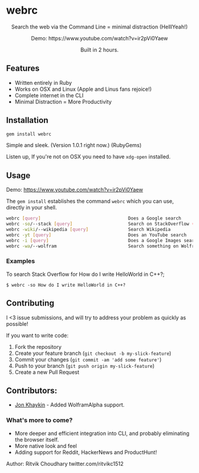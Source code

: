 webrc
===
<p align="center">
Search the web via the Command Line = minimal distraction (HelllYeah!) </p>
<p align="center">
Demo: https://www.youtube.com/watch?v=ir2pVi0Yaew</p>
<p align="center">
Built in 2 hours. </p>

Features
--------
+ Written entirely in Ruby
+ Works on OSX and Linux (Apple and Linus fans rejoice!)
+ Complete internet in the CLI
+ Minimal Distraction = More Productivity

Installation
------------
```sh
gem install webrc
```
Simple and sleek. (Version 1.0.1 right now.) (RubyGems)

Listen up, If you're not on OSX you need to have ```xdg-open``` installed.

Usage
-----
Demo: https://www.youtube.com/watch?v=ir2pVi0Yaew

The `gem install` establishes the command `webrc` which you can use, directly in your shell.

```sh
webrc [query]                                 Does a Google search
webrc -so/--stack [query]                     Search on StackOverflow (HellYeah!)
webrc -wiki/--wikipedia [query]               Search Wikipedia
webrc -yt [query]                             Does an YouTube search
webrc -i [query]                              Does a Google Images search
webrc -wa/--wolfram                           Search something on Wolfram Alpha

```
### Examples
To search Stack Overflow for How do I write HelloWorld in C++?;

    $ webrc -so How do I write HelloWorld in C++?

## Contributing

I <3 issue submissions, and will try to address your problem as quickly as possible!

If you want to write code:

1. Fork the repository
2. Create your feature branch (`git checkout -b my-slick-feature`)
3. Commit your changes (`git commit -am 'add some feature'`)
4. Push to your branch (`git push origin my-slick-feature`)
5. Create a new Pull Request

## Contributors:
+ [Jon Khaykin](https://github.com/jkhaykin) - Added WolframAlpha support.

### What's more to come?

+ More deeper and efficient integration into CLI, and probably eliminating the browser itself.
+ More native look and feel
+ Adding support for Reddit, HackerNews and ProductHunt!

Author: Ritvik Choudhary twitter.com/ritvikc1512
